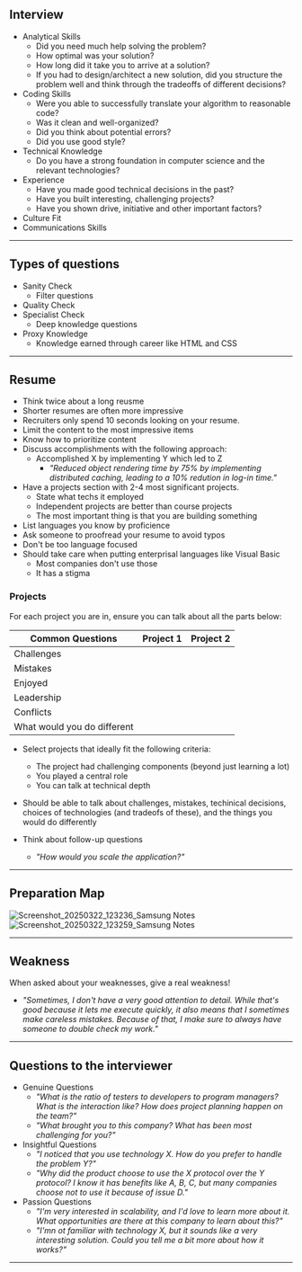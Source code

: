 ## Interview   
   
- Analytical Skills   
    - Did you need much help solving the problem?   
    - How optimal was your solution?   
    - How long did it take you to arrive at a solution?   
    - If you had to design/architect a new solution, did you structure the problem well and think through the tradeoffs of different decisions?   
- Coding Skills   
    - Were you able to successfully translate your algorithm to reasonable code?   
    - Was it clean and well-organized?    
    - Did you think about potential errors?    
    - Did you use good style?   
- Technical Knowledge   
    - Do you have a strong foundation in computer science and the relevant technologies?   
- Experience   
    - Have you made good technical decisions in the past?   
    - Have you built interesting, challenging projects?   
    - Have you shown drive, initiative and other important factors?   
- Culture Fit   
- Communications Skills   
 --- 
   
## Types of questions   
   
- Sanity Check   
    - Filter questions   
- Quality Check   
- Specialist Check   
    - Deep knowledge questions   
- Proxy Knowledge   
    - Knowledge earned through career like HTML and CSS   
   
   
 --- 
## Resume   
   
- Think twice about a long reusme   
- Shorter resumes are often more impressive   
- Recruiters only spend 10 seconds looking on your resume.   
- Limit the content to the most impressive items   
- Know how to prioritize content   
- Discuss accomplishments with the following approach:   
    - Accomplished X by implementing Y which led to Z   
        - *"Reduced object rendering time by 75% by implementing distributed caching, leading to a 10% redution in log-in time."*   
- Have a projects section with 2-4 most significant projects.   
    - State what techs it employed   
    - Independent projects are better than course projects   
    - The most important thing is that you are building something   
- List languages you know by proficience   
- Ask someone to proofread your resume to avoid typos   
- Don't be too language focused   
- Should take care when putting enterprisal languages like Visual Basic   
    - Most companies don't use those   
    - It has a stigma   
   
   
### Projects   
For each project you are in, ensure you can talk about all the parts below:   

| Common Questions            | Project 1 | Project 2 |
| --------------------------- | --------- | --------- |
| Challenges                  |           |           |
| Mistakes                    |           |           |
| Enjoyed                     |           |           |
| Leadership                  |           |           |
| Conflicts                   |           |           |
| What would you do different |           |           |

- Select projects that ideally fit the following criteria:   
    - The project had challenging components (beyond just learning a lot)   
    - You played a central role   
    - You can talk at technical depth   
   
   
- Should be able to talk about challenges, mistakes, techinical decisions, choices of technologies (and tradeofs of these), and the things you would do differently   
- Think about follow-up questions   
    - *"How would you scale the application?"*   
 --- 
   
## Preparation Map   
   
![Screenshot_20250322_123236_Samsung Notes](screenshot_20250322_123236_samsung-notes.jpg)    
![Screenshot_20250322_123259_Samsung Notes](screenshot_20250322_123259_samsung-notes.jpg)    
   
 --- 
## Weakness   
   
When asked about your weaknesses, give a real weakness!   
- *"Sometimes, I don't have a very good attention to detail. While that's good because it lets me execute quickly, it also means that I sometimes make careless mistakes. Because of that, I make sure to always have someone to double check my work."*   
   
   
 --- 
## Questions to the interviewer   
   
- Genuine Questions   
    - *"What is the ratio of testers to developers to program managers? What is the interaction like? How does project planning happen on the team?"*   
    - *"What brought you to this company? What has been most challenging for you?"*   
- Insightful Questions   
    - *"I noticed that you use technology X. How do you prefer to handle the problem Y?"*   
    - *"Why did the product choose to use the X protocol over the Y protocol? I know it has benefits like A, B, C, but many companies choose not to use it because of issue D."*   
- Passion Questions   
    - *"I'm very interested in scalability, and I'd love to learn more about it. What opportunities are there at this company to learn about this?"*   
    - *"I'mn ot familiar with technology X, but it sounds like a very interesting solution. Could you tell me a bit more about how it works?"*   
   
       
 --- 
   
   
   
   
